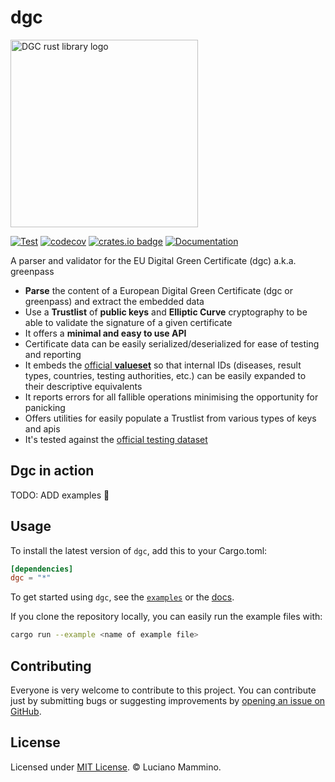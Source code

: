 # dgc

<img src="https://github.com/lmammino/dgc/raw/main/dgc-rust-logo.svg" alt="DGC rust library logo" width="300">

[![Test](https://github.com/lmammino/dgc/actions/workflows/Test.yml/badge.svg)](https://github.com/lmammino/dgc/actions/workflows/Test.yml)
[![codecov](https://codecov.io/gh/lmammino/dgc/branch/main/graph/badge.svg?token=4CNbvgaDc1)](https://codecov.io/gh/lmammino/dgc)
[![crates.io badge](https://img.shields.io/crates/v/dgc.svg)](https://crates.io/crates/dgc)
[![Documentation](https://docs.rs/dgc/badge.svg)](https://docs.rs/dgc)

A parser and validator for the EU Digital Green Certificate (dgc) a.k.a. greenpass

  - **Parse** the content of a European Digital Green Certificate (dgc or greenpass) and extract the embedded data
  - Use a **Trustlist** of **public keys** and **Elliptic Curve** cryptography to be able to validate the signature of a given certificate
  - It offers a **minimal and easy to use API**
  - Certificate data can be easily serialized/deserialized for ease of testing and reporting
  - It embeds the [official **valueset**](https://github.com/ehn-dcc-development/ehn-dcc-schema/) so that internal IDs (diseases, result types, countries, testing authorities, etc.) can be easily expanded to their descriptive equivalents
  - It reports errors for all fallible operations minimising the opportunity for panicking
  - Offers utilities for easily populate a Trustlist from various types of keys and apis
  - It's tested against the [official testing dataset](https://github.com/eu-digital-green-certificates/dgc-testdata)


## Dgc in action

TODO:
ADD examples 🤞


## Usage

To install the latest version of `dgc`, add this to your Cargo.toml:

```toml
[dependencies]
dgc = "*"
```

To get started using `dgc`, see the [`examples`](https://github.com/lmammino/dgc/tree/main/examples) or the [docs](https://docs.rs/dgc).

If you clone the repository locally, you can easily run the example files with:

```bash
cargo run --example <name of example file>
```


## Contributing

Everyone is very welcome to contribute to this project.
You can contribute just by submitting bugs or suggesting improvements by
[opening an issue on GitHub](https://github.com/lmammino/dgc/issues).


## License

Licensed under [MIT License](LICENSE). © Luciano Mammino.
